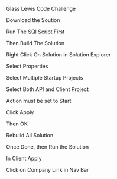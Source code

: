 Glass Lewis Code Challenge

Download the Soution

Run The SQl Script First

Then Build The Solution

Right Click On Solution in Solution Explorer

Select Properties

Select Multiple Startup Projects

Select Both API and Client Project

Action must be set to Start

Click Apply

Then OK

Rebuild All Solution

Once Done, then Run the Solution

In Client Apply

Click on Company Link in Nav Bar